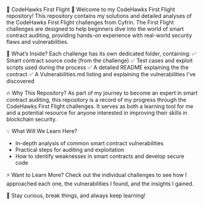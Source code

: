 🚀 CodeHawks First Flight 🦅
Welcome to my CodeHawks First Flight repository! This repository contains my solutions and detailed analyses of the CodeHawks First Flight challenges from Cyfrin. The First Flight challenges are designed to help beginners dive into the world of smart contract auditing, providing hands-on experience with real-world security flaws and vulnerabilities.

🎯 What’s Inside?
Each challenge has its own dedicated folder, containing:
✅ Smart contract source code (from the challenge)
✅ Test cases and exploit scripts used during the process
✅ A detailed README explaining the the contract
✅ A Vulnerabilities.md listing and explaining the vulnerabilities I've discovered

🔥 Why This Repository?
As part of my journey to become an expert in smart contract auditing, this repository is a record of my progress through the CodeHawks First Flight challenges. It serves as both a learning tool for me and a potential resource for anyone interested in improving their skills in blockchain security.

💡 What Will We Learn Here?
- In-depth analysis of common smart contract vulnerabilities
- Practical steps for auditing and exploitation
- How to identify weaknesses in smart contracts and develop secure code

⚡ Want to Learn More?
Check out the individual challenges to see how I approached each one, the vulnerabilities I found, and the insights I gained.

🔗 Stay curious, break things, and always keep learning!
